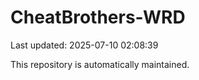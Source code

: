 # CheatBrothers-WRD

Last updated: 2025-07-10 02:08:39

This repository is automatically maintained.
